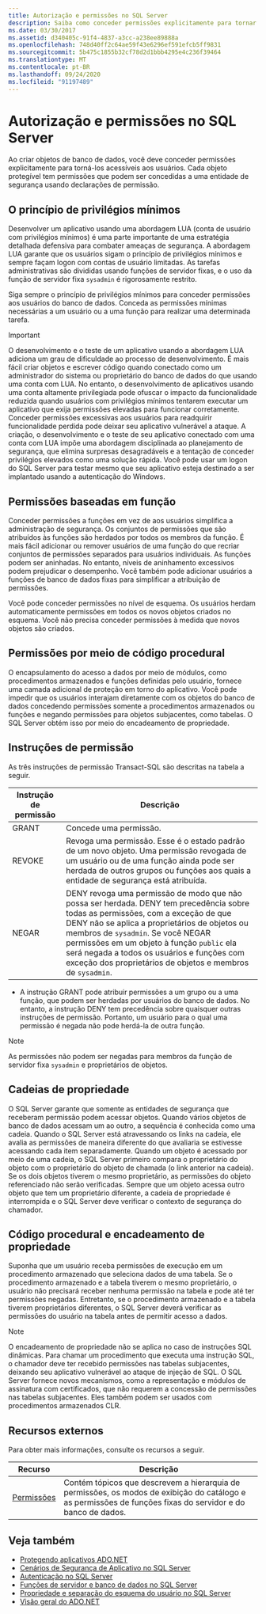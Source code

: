```yaml
---
title: Autorização e permissões no SQL Server
description: Saiba como conceder permissões explicitamente para tornar objetos de banco de dados que você cria acessíveis aos usuários em SQL Server com ADO.NET.
ms.date: 03/30/2017
ms.assetid: d340405c-91f4-4837-a3cc-a238ee89888a
ms.openlocfilehash: 748d40ff2c64ae59f43e6296ef591efcb5ff9831
ms.sourcegitcommit: 5b475c1855b32cf78d2d1bbb4295e4c236f39464
ms.translationtype: MT
ms.contentlocale: pt-BR
ms.lasthandoff: 09/24/2020
ms.locfileid: "91197489"
---
```

# <a name="authorization-and-permissions-in-sql-server"></a>Autorização e permissões no SQL Server

Ao criar objetos de banco de dados, você deve conceder permissões explicitamente para torná-los acessíveis aos usuários. Cada objeto protegível tem permissões que podem ser concedidas a uma entidade de segurança usando declarações de permissão.  
  
## <a name="the-principle-of-least-privilege"></a>O princípio de privilégios mínimos  

 Desenvolver um aplicativo usando uma abordagem LUA (conta de usuário com privilégios mínimos) é uma parte importante de uma estratégia detalhada defensiva para combater ameaças de segurança. A abordagem LUA garante que os usuários sigam o princípio de privilégios mínimos e sempre façam logon com contas de usuário limitadas. As tarefas administrativas são divididas usando funções de servidor fixas, e o uso da função de servidor fixa `sysadmin` é rigorosamente restrito.  
  
 Siga sempre o princípio de privilégios mínimos para conceder permissões aos usuários do banco de dados. Conceda as permissões mínimas necessárias a um usuário ou a uma função para realizar uma determinada tarefa.  
  
> [!IMPORTANT]
> O desenvolvimento e o teste de um aplicativo usando a abordagem LUA adiciona um grau de dificuldade ao processo de desenvolvimento. É mais fácil criar objetos e escrever código quando conectado como um administrador do sistema ou proprietário do banco de dados do que usando uma conta com LUA. No entanto, o desenvolvimento de aplicativos usando uma conta altamente privilegiada pode ofuscar o impacto da funcionalidade reduzida quando usuários com privilégios mínimos tentarem executar um aplicativo que exija permissões elevadas para funcionar corretamente. Conceder permissões excessivas aos usuários para readquirir funcionalidade perdida pode deixar seu aplicativo vulnerável a ataque. A criação, o desenvolvimento e o teste de seu aplicativo conectado com uma conta com LUA impõe uma abordagem disciplinada ao planejamento de segurança, que elimina surpresas desagradáveis e a tentação de conceder privilégios elevados como uma solução rápida. Você pode usar um logon do SQL Server para testar mesmo que seu aplicativo esteja destinado a ser implantado usando a autenticação do Windows.  
  
## <a name="role-based-permissions"></a>Permissões baseadas em função  

 Conceder permissões a funções em vez de aos usuários simplifica a administração de segurança. Os conjuntos de permissões que são atribuídos às funções são herdados por todos os membros da função. É mais fácil adicionar ou remover usuários de uma função do que recriar conjuntos de permissões separados para usuários individuais. As funções podem ser aninhadas. No entanto, níveis de aninhamento excessivos podem prejudicar o desempenho. Você também pode adicionar usuários a funções de banco de dados fixas para simplificar a atribuição de permissões.  
  
 Você pode conceder permissões no nível de esquema. Os usuários herdam automaticamente permissões em todos os novos objetos criados no esquema. Você não precisa conceder permissões à medida que novos objetos são criados.  
  
## <a name="permissions-through-procedural-code"></a>Permissões por meio de código procedural  

 O encapsulamento do acesso a dados por meio de módulos, como procedimentos armazenados e funções definidas pelo usuário, fornece uma camada adicional de proteção em torno do aplicativo. Você pode impedir que os usuários interajam diretamente com os objetos do banco de dados concedendo permissões somente a procedimentos armazenados ou funções e negando permissões para objetos subjacentes, como tabelas. O SQL Server obtém isso por meio do encadeamento de propriedade.  
  
## <a name="permission-statements"></a>Instruções de permissão  

 As três instruções de permissão Transact-SQL são descritas na tabela a seguir.  
  
|Instrução de permissão|Descrição|  
|--------------------------|-----------------|  
|GRANT|Concede uma permissão.|  
|REVOKE|Revoga uma permissão. Esse é o estado padrão de um novo objeto. Uma permissão revogada de um usuário ou de uma função ainda pode ser herdada de outros grupos ou funções aos quais a entidade de segurança está atribuída.|  
|NEGAR|DENY revoga uma permissão de modo que não possa ser herdada. DENY tem precedência sobre todas as permissões, com a exceção de que DENY não se aplica a proprietários de objetos ou membros de `sysadmin`. Se você NEGAR permissões em um objeto à função `public` ela será negada a todos os usuários e funções com exceção dos proprietários de objetos e membros de `sysadmin`.|  
  
- A instrução GRANT pode atribuir permissões a um grupo ou a uma função, que podem ser herdadas por usuários do banco de dados. No entanto, a instrução DENY tem precedência sobre quaisquer outras instruções de permissão. Portanto, um usuário para o qual uma permissão é negada não pode herdá-la de outra função.  
  
> [!NOTE]
> As permissões não podem ser negadas para membros da função de servidor fixa `sysadmin` e proprietários de objetos.  
  
## <a name="ownership-chains"></a>Cadeias de propriedade  

 O SQL Server garante que somente as entidades de segurança que receberam permissão podem acessar objetos. Quando vários objetos de banco de dados acessam um ao outro, a sequência é conhecida como uma cadeia. Quando o SQL Server está atravessando os links na cadeia, ele avalia as permissões de maneira diferente do que avaliaria se estivesse acessando cada item separadamente. Quando um objeto é acessado por meio de uma cadeia, o SQL Server primeiro compara o proprietário do objeto com o proprietário do objeto de chamada (o link anterior na cadeia). Se os dois objetos tiverem o mesmo proprietário, as permissões do objeto referenciado não serão verificadas. Sempre que um objeto acessa outro objeto que tem um proprietário diferente, a cadeia de propriedade é interrompida e o SQL Server deve verificar o contexto de segurança do chamador.  
  
## <a name="procedural-code-and-ownership-chaining"></a>Código procedural e encadeamento de propriedade  

 Suponha que um usuário receba permissões de execução em um procedimento armazenado que seleciona dados de uma tabela. Se o procedimento armazenado e a tabela tiverem o mesmo proprietário, o usuário não precisará receber nenhuma permissão na tabela e pode até ter permissões negadas. Entretanto, se o procedimento armazenado e a tabela tiverem proprietários diferentes, o SQL Server deverá verificar as permissões do usuário na tabela antes de permitir acesso a dados.  
  
> [!NOTE]
> O encadeamento de propriedade não se aplica no caso de instruções SQL dinâmicas. Para chamar um procedimento que executa uma instrução SQL, o chamador deve ter recebido permissões nas tabelas subjacentes, deixando seu aplicativo vulnerável ao ataque de injeção de SQL. O SQL Server fornece novos mecanismos, como a representação e módulos de assinatura com certificados, que não requerem a concessão de permissões nas tabelas subjacentes. Eles também podem ser usados com procedimentos armazenados CLR.  
  
## <a name="external-resources"></a>Recursos externos  

 Para obter mais informações, consulte os recursos a seguir.  
  
|Recurso|Descrição|  
|--------------|-----------------|  
|[Permissões](/sql/relational-databases/security/permissions-database-engine)|Contém tópicos que descrevem a hierarquia de permissões, os modos de exibição do catálogo e as permissões de funções fixas do servidor e do banco de dados.|
  
## <a name="see-also"></a>Veja também

- [Protegendo aplicativos ADO.NET](../securing-ado-net-applications.md)
- [Cenários de Segurança de Aplicativo no SQL Server](application-security-scenarios-in-sql-server.md)
- [Autenticação no SQL Server](authentication-in-sql-server.md)
- [Funções de servidor e banco de dados no SQL Server](server-and-database-roles-in-sql-server.md)
- [Propriedade e separação do esquema do usuário no SQL Server](ownership-and-user-schema-separation-in-sql-server.md)
- [Visão geral do ADO.NET](../ado-net-overview.md)
